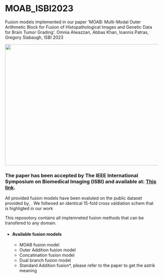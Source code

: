 # MOAB_ISBI2023
Fusion models implemented in our paper 'MOAB: Multi-Modal Outer Arithmetic Block for Fusion of Histopathological Images and Genetic Data for Brain Tumor Grading'. Omnia Alwazzan, Abbas Khan, Ioannis Patras, Gregory Slabaugh, ISBI 2023


<p align="center">
  <img width="700" height="400" src="https://github.com/omniaalwazzan/MOAB_ISBI2023/blob/main/MOAB_fusion.png">
</p>

### The paper has been accepted by The IEEE International Symposium on Biomedical Imaging (ISBI) and available at: [This link](https://www.eecs.qmul.ac.uk/~gslabaugh/publications/AlwazzanISBI2023.pdf).


All provided fusion models have been evaluted on the public dataset provided by, . We follwoed an identical 15-fold cross valdiation schem that is highligted in our work

This reposotory contains all implemneted fusion methods that can be transfered to any domain.

 * #### Available fusion models
    * MOAB fusion model
    * Outer Addition fusion model
    * Concatination fusion model  
    * Dual branch fusion model
    * Standard Addition fusion*, please refer to the paper to get the astrik meaning




